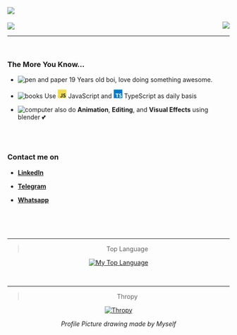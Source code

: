 <!-- <img align="center" src="https://raw.githubusercontent.com/QkieMauln/QkieMauln/main/banner.png"/> -->
![](https://hit.yhype.me/github/profile?user_id=43922147)
  
<img height="128" align="center" src="https://raw.githubusercontent.com/QkieMauln/QkieMauln/main/assets/git-ky.png"/> 
<img height="24" align="right" src="https://raw.githubusercontent.com/QkieMauln/QkieMauln/main/assets/git-desc.png"/> 
<hr/>

<br/>

### The More You Know...


- <img src="https://twemoji.maxcdn.com/v/13.1.0/svg/1f4dd.svg" alt="pen and paper" width="20" height="20"/> 19 Years old boi, love doing something awesome.


- <img src="https://twemoji.maxcdn.com/v/13.1.0/svg/1f4da.svg" alt="books" width="20" height="20"/> Use <img src="https://raw.githubusercontent.com/devicons/devicon/master/icons/javascript/javascript-original.svg" alt="javascript" width="20" height="20"/> JavaScript and <img src="https://raw.githubusercontent.com/devicons/devicon/master/icons/typescript/typescript-original.svg" alt="typescript" width="20" height="20"/> TypeScript as daily basis


- <img src="https://twemoji.maxcdn.com/v/13.1.0/svg/1f5a5.svg" alt="computer" width="20" height="20"/> also do **Animation**, **Editing**, and **Visual Effects** using blender 💕

<br/>
<br/>

<!-- |-|F|E|D|C|B|A|
|-|-|-|-|-|-|-|
|**Front-End**|||||❌||
|**Back-End**||||❌|||
|**VFX**|||||❌||
|**Modeling**||❌|||||
|**Animating**||||❌|||
|**Compositing**|||||❌|| -->

### Contact me on
- **[LinkedIn](/)**


- **[Telegram](/)** 


- **[Whatsapp](/)**

<br/>
<br/>
<br/>

<div align="center">

  ---

> Top Language
  
  
[![My Top Language](https://github-readme-stats.vercel.app/api/top-langs/?username=kyuiki&theme=tokyonight&layout=compact&langs_count=8)](.)
  
  
<br/>
  
---
  
> Thropy
  
[![Thropy](https://github-profile-trophy.vercel.app/?username=kyuiki&row=2&column=3&theme=tokyonight&no-frame=true&margin-w=10&margin-h=10)](.)
  
*Profile Picture drawing made by Myself*

</div>
<!--
**QkieMauln/QkieMauln** is a ✨ _special_ ✨ repository because its `README.md` (this file) appears on your GitHub profile.

Here are some ideas to get you started:

- 🔭 I’m currently working on ...
- 🌱 I’m currently learning ...
- 👯 I’m looking to collaborate on ...
- 🤔 I’m looking for help with ...
- 💬 Ask me about ...
- 📫 How to reach me: ...
- 😄 Pronouns: ...
- ⚡ Fun fact: ...
-->

